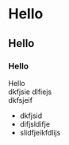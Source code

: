# Hello
## Hello
### Hello 
Hello  
dkfjsie
dlfiejs  
dkfsjeif
* dkfjsid
* difjsldifje
* slidfjeikfdlijs
